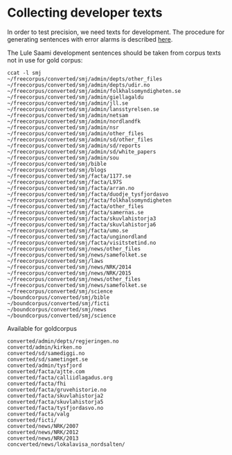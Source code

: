 Collecting developer texts
==========================

In order to test precision, we need texts for development. The procedure for generating sentences with error alarms is described [here](https://giellalt.github.io/proof/gramcheck/GrammarCheckerDocumentation.html).

The Lule Saami development sentences should be taken from corpus texts not in use for gold corpus:

```
ccat -l smj 
~/freecorpus/converted/smj/admin/depts/other_files   
~/freecorpus/converted/smj/admin/depts/udir.no   
~/freecorpus/converted/smj/admin/folkhalsomyndigheten.se   
~/freecorpus/converted/smj/admin/giellagaldu   
~/freecorpus/converted/smj/admin/jll.se   
~/freecorpus/converted/smj/admin/lansstyrelsen.se   
~/freecorpus/converted/smj/admin/netsam   
~/freecorpus/converted/smj/admin/nordlandfk   
~/freecorpus/converted/smj/admin/nsr   
~/freecorpus/converted/smj/admin/other_files   
~/freecorpus/converted/smj/admin/sd/other_files   
~/freecorpus/converted/smj/admin/sd/reports   
~/freecorpus/converted/smj/admin/sd/white_papers   
~/freecorpus/converted/smj/admin/sou    
~/freecorpus/converted/smj/bible   
~/freecorpus/converted/smj/blogs   
~/freecorpus/converted/smj/facta/1177.se   
~/freecorpus/converted/smj/facta/L97S   
~/freecorpus/converted/smj/facta/arran.no   
~/freecorpus/converted/smj/facta/duodje_tysfjordasvo   
~/freecorpus/converted/smj/facta/folkhalsomyndigheten   
~/freecorpus/converted/smj/facta/other_files   
~/freecorpus/converted/smj/facta/samernas.se   
~/freecorpus/converted/smj/facta/skuvlahistorja3   
~/freecorpus/converted/smj/facta/skuvlahistorja6   
~/freecorpus/converted/smj/facta/umo.se   
~/freecorpus/converted/smj/facta/unginordland   
~/freecorpus/converted/smj/facta/visitstetind.no   
~/freecorpus/converted/smj/news/other_files   
~/freecorpus/converted/smj/news/samefolket.se   
~/freecorpus/converted/smj/laws   
~/freecorpus/converted/smj/news/NRK/2014   
~/freecorpus/converted/smj/news/NRK/2015   
~/freecorpus/converted/smj/news/other_files   
~/freecorpus/converted/smj/news/samefolket.se   
~/freecorpus/converted/smj/science 
~/boundcorpus/converted/smj/bible
~/boundcorpus/converted/smj/ficti
~/boundcorpus/converted/smj/news
~/boundcorpus/converted/smj/science

```


Available for goldcorpus

```
converted/admin/depts/regjeringen.no
convertd/admin/kirken.no
converted/sd/samediggi.no
converted/sd/sametinget.se
converted/admin/tysfjord
converted/facta/ajtte.com
converted/facta/calliidlagadus.org
converted/facta/fhi
converted/facta/gruvehistorie.no
converted/facta/skuvlahistorja2
converted/facta/skuvlahistorja5
converted/facta/tysfjordasvo.no
converted/facta/valg
converted/ficti/
converted/news/NRK/2007
converted/news/NRK/2012
converted/news/NRK/2013
concverted/news/lokalavisa_nordsalten/


```

